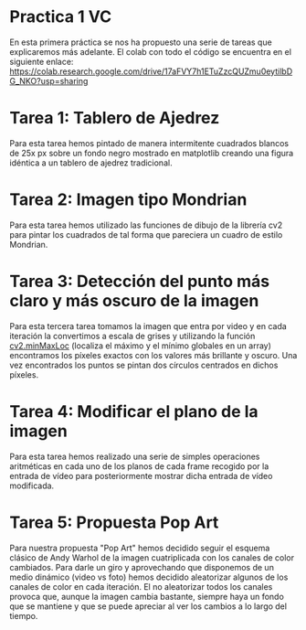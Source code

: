 # Practica 1 VC

En esta primera práctica se nos ha propuesto una serie de tareas que explicaremos más adelante. El colab con todo el código se encuentra en el siguiente enlace: https://colab.research.google.com/drive/17aFVY7h1ETuZzcQUZmu0eytilbDG_NKO?usp=sharing

# Tarea 1: Tablero de Ajedrez

Para esta tarea hemos pintado de manera intermitente cuadrados blancos de 25x px sobre un fondo negro mostrado en matplotlib creando una figura idéntica a un tablero de ajedrez tradicional.


# Tarea 2: Imagen tipo Mondrian

Para esta tarea hemos utilizado las funciones de dibujo de la librería cv2 para pintar los cuadrados de tal forma que pareciera un cuadro de estilo Mondrian.

# Tarea 3: Detección del punto más claro y más oscuro de la imagen

Para esta tercera tarea tomamos la imagen que entra por video y en cada iteración la convertimos a escala de grises y utilizando la función [cv2.minMaxLoc](https://docs.opencv.org/4.x/d2/de8/group__core__array.html#gab473bf2eb6d14ff97e89b355dac20707) (localiza el máximo y el mínimo globales en un array) encontramos los píxeles exactos con los valores más brillante y oscuro. 
Una vez encontrados los puntos se pintan dos círculos centrados en dichos píxeles.

# Tarea 4: Modificar el plano de la imagen

Para esta tarea hemos realizado una serie de simples operaciones aritméticas en cada uno de los planos de cada frame recogido por la entrada de vídeo para posteriormente mostrar dicha entrada de vídeo modificada. 

# Tarea 5: Propuesta Pop Art
Para nuestra propuesta "Pop Art" hemos decidido seguir el esquema clásico de Andy Warhol de la imagen cuatriplicada con los canales de color cambiados. Para darle un giro y aprovechando que disponemos de un medio dinámico (video vs foto) hemos decidido aleatorizar algunos de los canales de color en cada iteración. El no aleatorizar todos los canales provoca que, aunque la imagen cambia bastante, siempre haya un fondo que se mantiene y que se puede apreciar al ver los cambios a lo largo del tiempo.

